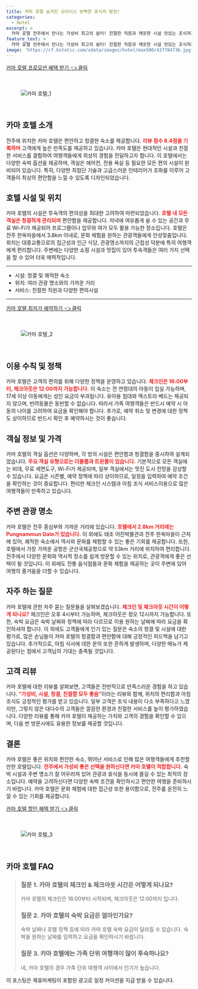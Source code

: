 ```yaml
---
title: 카마 호텔 숨겨진 오아시스 완벽한 휴식처 발견!
categories:
  - Hotel
excerpt: >
  카마 호텔 전주에서 만나는 가성비 최고의 쉼터! 친절한 직원과 깨끗한 시설 맛있는 조식까지 더해져 만족도 8.4! 이곳에서 편안한 휴식을 즐겨보세요!
feature_text: >
  카마 호텔 전주에서 만나는 가성비 최고의 쉼터! 친절한 직원과 깨끗한 시설 맛있는 조식까지 더해져 만족도 8.4! 이곳에서 편안한 휴식을 즐겨보세요!
image: 'https://cf.bstatic.com/xdata/images/hotel/max500/437784736.jpg?k=31100eaa9970aee68b94c28c2ade04dacc75f7589f139e57664d59b45b0fce54&o=&hp=1'
---
```


<p><a class="modoo-button" href="https://tinyurl.com/2atanxln" rel="nofollow noopener">카마 호텔 프로모션 혜택 받기 👈 클릭</a></p><br/>
<figure class="image"><img alt="카마 호텔_1" src="https://cf.bstatic.com/xdata/images/hotel/max1024x768/581780574.jpg?k=815df6be8cd1e2bfb3fd05ae524282695c8b4a4c4e52dcd089a5e07dedf4a50d&amp;o=&amp;hp=1"/></figure><br/>

<h2 id="카마호텔소개">카마 호텔 소개</h2>
<p>전주에 위치한 카마 호텔은 편안하고 청결한 숙소를 제공합니다. <b><span style="color: #ee2323;">리뷰 점수 8.4점을 기록하며</span></b> 고객에게 높은 만족도를 제공하고 있습니다. 카마 호텔은 현대적인 시설과 친절한 서비스를 결합하여 여행객들에게 최상의 경험을 전달하고자 합니다. 이 호텔에서는 다양한 숙박 옵션을 제공하며, 객실은 에어컨, 전용 욕실 등 필요한 모든 편의 시설이 완비되어 있습니다. 특히, 다양한 최첨단 기술과 고급스러운 인테리어가 조화를 이루어 고객들이 최상의 편안함을 느낄 수 있도록 디자인되었습니다.</p>
<h2 id="호텔시설및위치">호텔 시설 및 위치</h2>
<p>카마 호텔의 시설은 투숙객의 편의성을 최대한 고려하여 마련되었습니다. <b><span style="color: #ee2323;">호텔 내 모든 객실은 청결하게 관리되며</span></b> 편안함을 제공합니다. 저녁에 여유롭게 쉴 수 있는 공간과 무료 Wi-Fi가 제공되어 프로그램이나 업무와 여가 모두 활용 가능한 장소입니다. 호텔은 전주 한옥마을에서 3.8km 이내로, 문화 체험을 원하는 관광객들에게 안성맞춤입니다. 위치는 대중교통으로의 접근성과 인근 식당, 관광명소까지의 근접성 덕분에 특히 여행객에게 편리합니다. 주변에는 다양한 쇼핑 시설과 맛집이 있어 투숙객들은 여러 가지 선택을 할 수 있어 더욱 매력적입니다.</p>
<hr/>
<ul>
<li>시설: 청결 및 쾌적한 숙소</li>
<li>위치: 여러 관광 명소와의 가까운 거리</li>
<li>서비스: 친절한 직원과 다양한 편의시설</li>
</ul>
<hr/>
<p><a class="modoo-button" href="https://tinyurl.com/2atanxln" rel="nofollow noopener">카마 호텔 최저가 예약하기 👈 클릭</a></p><br/>
<figure class="image"><img alt="카마 호텔_2" src="https://cf.bstatic.com/xdata/images/hotel/max500/437784736.jpg?k=31100eaa9970aee68b94c28c2ade04dacc75f7589f139e57664d59b45b0fce54&amp;o=&amp;hp=1"/></figure><br/>
<h2 id="이용수칙및정책">이용 수칙 및 정책</h2>
<p>카마 호텔은 고객의 편의를 위해 다양한 정책을 운영하고 있습니다. <b><span style="color: #ee2323;">체크인은 16:00부터, 체크아웃은 12:00까지 가능합니다.</span></b> 이 숙소는 전 연령대의 아동이 입실 가능하며, 17세 이상 아동에게는 성인 요금이 부과됩니다. 유아용 침대와 엑스트라 베드는 제공되지 않으며, 반려동물은 동반할 수 없습니다. 따라서 가족 여행객들은 반드시 예약 시 아동의 나이를 고려하여 요금을 확인해야 합니다. 추가로, 예약 취소 및 변경에 대한 정책도 상이하므로 반드시 확인 후 예약하시는 것이 좋습니다.</p>
<h2 id="객실정보및가격">객실 정보 및 가격</h2>
<p>카마 호텔의 객실 옵션은 다양하며, 각 방의 시설은 편안함과 청결함을 중시하여 설계되었습니다. <b><span style="color: #ee2323;">주요 객실 유형으로는 더블룸과 트윈룸이 있습니다.</span></b> 기본적으로 모든 객실에는 비데, 무료 세면도구, Wi-Fi가 제공되며, 일부 객실에서는 멋진 도시 전망을 감상할 수 있습니다. 요금은 시즌별, 예약 정책에 따라 상이하므로, 일정을 입력하여 예약 조건을 확인하는 것이 중요합니다. 편리한 체크인 시스템과 아침 조식 서비스이용으로 많은 여행객들이 만족하고 있습니다.</p>
<h2 id="주변관광명소">주변 관광 명소</h2>
<p>카마 호텔은 전주 중심부와 가까운 거리에 있습니다. <b><span style="color: #ee2323;">호텔에서 2.8km 거리에는 Pungnammun Gate가 있습니다.</span></b> 이 외에도 태조 어진박물관과 전주 한옥마을이 근처에 있어, 쾌적한 숙소에서 역사와 문화를 체험할 수 있는 좋은 기회를 제공합니다. 또한, 호텔에서 가장 가까운 공항은 군산국제공항으로 약 53km 거리에 위치하여 편리합니다. 전주에서 다양한 문화와 역사적 장소를 쉽게 방문할 수 있는 위치로, 관광객에게 좋은 선택이 될 것입니다. 이 외에도 전통 음식점들과 문화 체험을 제공하는 곳이 주변에 있어 여행의 즐거움을 더할 수 있습니다.</p>
<h2 id="자주하는질문">자주 하는 질문</h2>
<p>카마 호텔에 관한 자주 묻는 질문들을 살펴보겠습니다. <b><span style="color: #ee2323;">체크인 및 체크아웃 시간이 어떻게 되나요?</span></b> 체크인은 오후 4시부터 가능하며, 체크아웃은 정오 12시까지 가능합니다. 또한, 숙박 요금은 숙박 날짜와 정책에 따라 다르므로 이용 원하는 날짜에 따라 요금을 확인하셔야 합니다. 이 외에도 고객들에게 인기 있는 질문은 숙소의 청결 및 시설에 대한 평가로, 많은 손님들이 카마 호텔의 청결함과 편안함에 대해 긍정적인 피드백을 남기고 있습니다. 추가적으로, 아침 식사에 대한 문의 또한 흔하게 발생하며, 다양한 메뉴가 제공된다는 점에서 고객님의 기대는 충족될 것입니다.</p>
<h2 id="고객리뷰">고객 리뷰</h2>
<p>카마 호텔에 대한 리뷰를 살펴보면, 고객들은 전반적으로 만족스러운 경험을 하고 있습니다. <b><span style="color: #ee2323;">“가성비, 시설, 청결, 친절함 모두 좋음”</span></b>이라는 리뷰와 함께, 위치의 편리함과 아침 조식도 긍정적인 평가를 받고 있습니다. 일부 고객은 조식 내용이 다소 부족하다고 느꼈지만, 그렇지 않은 대다수의 고객들은 깔끔한 환경과 친절한 서비스를 높이 평가하였습니다. 다양한 리뷰를 통해 카마 호텔이 제공하는 가치와 고객의 경험을 확인할 수 있으며, 다음 번 방문시에도 유용한 정보를 제공할 것입니다.</p>
<h2 id="결론">결론</h2>
<p>카마 호텔은 좋은 위치와 편안한 숙소, 뛰어난 서비스로 인해 많은 여행객들에게 추천할 만한 호텔입니다. <b><span style="color: #ee2323;">전주에서 가성비 좋은 선택을 원하신다면 카마 호텔이 적합합니다.</span></b> 숙박 시설과 주변 명소가 잘 어우러져 있어 관광과 휴식을 동시에 즐길 수 있는 최적의 장소입니다. 예약을 고려하신다면 다양한 숙박 조건을 확인하시고 편안한 여행을 준비하시기 바랍니다. 카마 호텔은 문화 체험에 대한 접근성 또한 용이함으로, 전주를 온전히 느낄 수 있는 기회를 제공합니다.</p>

<p><a class="modoo-button" href="https://tinyurl.com/2atanxln" rel="nofollow noopener">카마 호텔 할인 혜택 받기 👈 클릭</a></p><br>

<figure class="image"><img src="https://cf.bstatic.com/xdata/images/hotel/max500/581780576.jpg?k=6e73f6e5d75ac140d766252220d54295adc0e2f4d8984944fa24b57d95222561&o=&hp=1" alt="카마 호텔_3"></figure><br>
<h2 id="카마 호텔_FAQ">카마 호텔 FAQ</h2>
<div itemscope="" itemtype="https://schema.org/FAQPage"> 
<blockquote> 
<div itemscope="" itemprop="mainEntity" itemtype="https://schema.org/Question"> 
<h3 id="질문_1" itemprop="name">질문 1. 카마 호텔의 체크인 & 체크아웃 시간은 어떻게 되나요?</h3> 
<div itemscope="" itemprop="acceptedAnswer" itemtype="https://schema.org/Answer"> 
<span itemprop="text"> 
<p>카마 호텔의 체크인은 16:00부터 시작되며, 체크아웃은 12:00까지 입니다.</p> 
</span> 
</div> 
</div> 

<div itemscope="" itemprop="mainEntity" itemtype="https://schema.org/Question"> 
<h3 id="질문_2" itemprop="name">질문 2. 카마 호텔의 숙박 요금은 얼마인가요?</h3> 
<div itemscope="" itemprop="acceptedAnswer" itemtype="https://schema.org/Answer"> 
<span itemprop="text"> 
<p>숙박 날짜나 호텔 정책 등에 따라 카마 호텔 숙박 요금이 달라질 수 있습니다. 숙박을 원하는 날짜를 입력하고 요금을 확인하시기 바랍니다.</p> 
</span> 
</div> 
</div> 

<div itemscope="" itemprop="mainEntity" itemtype="https://schema.org/Question"> 
<h3 id="질문_3" itemprop="name">질문 3. 카마 호텔에는 가족 단위 여행객이 많이 투숙하나요?</h3> 
<div itemscope="" itemprop="acceptedAnswer" itemtype="https://schema.org/Answer"> 
<span itemprop="text"> 
<p>네, 카마 호텔의 경우 가족 단위 여행객 사이에서 인기가 높습니다.</p> 
</span> 
</div> 
</div> 
</blockquote> 
</div><p>이 포스팅은 제휴마케팅이 포함된 광고로 일정 커미션을 지급 받을 수 있습니다.</p>


